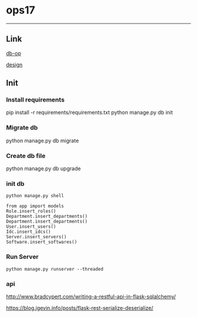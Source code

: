 # ops17

------

## Link
[db-op](/docs/db.md)

[design](/docs/design.md)

## Init
### Install requirements
pip install -r requirements/requirements.txt
python manage.py db init

### Migrate db
python manage.py db migrate

### Create db file
python manage.py db upgrade

### init db
```shell
python manage.py shell   

from app import models
Role.insert_roles()
Department.insert_departments()
Department.insert_departments()
User.insert_users()
Idc.insert_idcs()
Server.insert_servers()
Software.insert_softwares()
```

### Run Server
```shell
python manage.py runserver --threaded
```


### api
http://www.bradcypert.com/writing-a-restful-api-in-flask-sqlalchemy/

https://blog.igevin.info/posts/flask-rest-serialize-deserialize/
